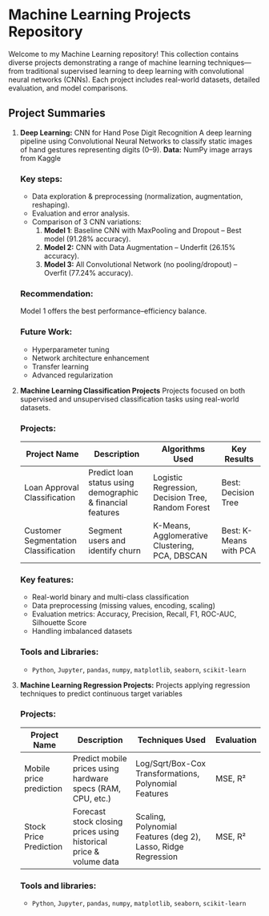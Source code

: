 # **Machine Learning Projects Repository**

Welcome to my Machine Learning repository! This collection contains diverse projects demonstrating a range of machine learning techniques—from traditional supervised learning to deep learning with convolutional neural networks (CNNs). Each project includes real-world datasets, detailed evaluation, and model comparisons.

## **Project Summaries**

1. **Deep Learning:** CNN for Hand Pose Digit Recognition
   A deep learning pipeline using Convolutional Neural Networks to classify static images of hand gestures representing digits (0–9).
   **Data:** NumPy image arrays from Kaggle
     
   ### **Key steps:**
   - Data exploration & preprocessing (normalization, augmentation, reshaping).
   - Evaluation and error analysis.
   - Comparison of 3 CNN variations:
       1. **Model 1**: Baseline CNN with MaxPooling and Dropout – Best model (91.28% accuracy).
       2. **Model 2:** CNN with Data Augmentation – Underfit (26.15% accuracy).
       3. **Model 3:** All Convolutional Network (no pooling/dropout) – Overfit (77.24% accuracy).

   ### **Recommendation:**
     Model 1 offers the best performance–efficiency balance.

   ### **Future Work:**
     - Hyperparameter tuning
     - Network architecture enhancement
     - Transfer learning
     - Advanced regularization

2. **Machine Learning Classification Projects**
   Projects focused on both supervised and unsupervised classification tasks using real-world datasets.

   ### **Projects:**
   | Project Name | Description | Algorithms Used | Key Results |
   |--------------|-------------|-----------------|-------------|
   | Loan Approval Classification	| Predict loan status using demographic & financial features | Logistic Regression, Decision Tree, Random Forest	| Best: Decision Tree |
   | Customer Segmentation Classification	| Segment users and identify churn | K-Means, Agglomerative Clustering, PCA, DBSCAN	| Best: K-Means with PCA |

   ### **Key features:**
   - Real-world binary and multi-class classification
   - Data preprocessing (missing values, encoding, scaling)
   - Evaluation metrics: Accuracy, Precision, Recall, F1, ROC-AUC, Silhouette Score
   - Handling imbalanced datasets

   ### **Tools and Libraries:**
   - `Python`, `Jupyter`, `pandas`, `numpy`, `matplotlib`, `seaborn`, `scikit-learn`

4. **Machine Learning Regression Projects:**
   Projects applying regression techniques to predict continuous target variables
   
   ### **Projects:**
   | Project Name | Description | Techniques Used | Evaluation |
   |--------------|-------------|-----------------|------------|
   | Mobile price prediction	| Predict mobile prices using hardware specs (RAM, CPU, etc.)	 | Log/Sqrt/Box-Cox Transformations, Polynomial Features	| MSE, R²|
   | Stock Price Prediction	| Forecast stock closing prices using historical price & volume data | Scaling, Polynomial Features (deg 2), Lasso, Ridge Regression		| MSE, R² |

   ### **Tools and libraries:**
   - `Python`, `Jupyter`, `pandas`, `numpy`, `matplotlib`, `seaborn`, `scikit-learn`

   

